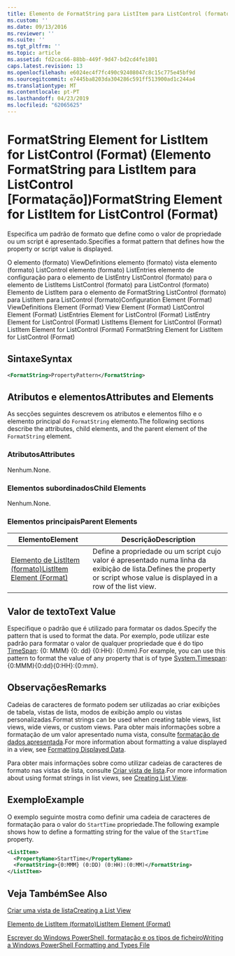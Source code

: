 ```yaml
---
title: Elemento de FormatString para ListItem para ListControl (formato) | Documentos da Microsoft
ms.custom: ''
ms.date: 09/13/2016
ms.reviewer: ''
ms.suite: ''
ms.tgt_pltfrm: ''
ms.topic: article
ms.assetid: fd2cac66-88bb-449f-9d47-bd2cd4fe1801
caps.latest.revision: 13
ms.openlocfilehash: e6024ec4f7fc490c92408047c8c15c775e45bf9d
ms.sourcegitcommit: e7445ba8203da304286c591ff513900ad1c244a4
ms.translationtype: MT
ms.contentlocale: pt-PT
ms.lasthandoff: 04/23/2019
ms.locfileid: "62065625"
---
```

# <a name="formatstring-element-for-listitem-for-listcontrol--format"></a><span data-ttu-id="e8385-102">FormatString Element for ListItem for ListControl (Format) (Elemento FormatString para ListItem para ListControl [Formatação])</span><span class="sxs-lookup"><span data-stu-id="e8385-102">FormatString Element for ListItem for ListControl  (Format)</span></span>

<span data-ttu-id="e8385-103">Especifica um padrão de formato que define como o valor de propriedade ou um script é apresentado.</span><span class="sxs-lookup"><span data-stu-id="e8385-103">Specifies a format pattern that defines how the property or script value is displayed.</span></span>

<span data-ttu-id="e8385-104">O elemento (formato) ViewDefinitions elemento (formato) vista elemento (formato) ListControl elemento (formato) ListEntries elemento de configuração para o elemento de ListEntry ListControl (formato) para o elemento de ListItems ListControl (formato) para ListControl (formato) Elemento de ListItem para o elemento de FormatString ListControl (formato) para ListItem para ListControl (formato)</span><span class="sxs-lookup"><span data-stu-id="e8385-104">Configuration Element (Format) ViewDefinitions Element (Format) View Element (Format) ListControl Element (Format) ListEntries Element for ListControl (Format) ListEntry Element for ListControl (Format) ListItems Element for ListControl (Format) ListItem Element for ListControl (Format) FormatString Element for ListItem for ListControl (Format)</span></span>

## <a name="syntax"></a><span data-ttu-id="e8385-105">Sintaxe</span><span class="sxs-lookup"><span data-stu-id="e8385-105">Syntax</span></span>

```xml
<FormatString>PropertyPattern</FormatString>
```

## <a name="attributes-and-elements"></a><span data-ttu-id="e8385-106">Atributos e elementos</span><span class="sxs-lookup"><span data-stu-id="e8385-106">Attributes and Elements</span></span>

<span data-ttu-id="e8385-107">As secções seguintes descrevem os atributos e elementos filho e o elemento principal do `FormatString` elemento.</span><span class="sxs-lookup"><span data-stu-id="e8385-107">The following sections describe the attributes, child elements, and the parent element of the `FormatString` element.</span></span>

### <a name="attributes"></a><span data-ttu-id="e8385-108">Atributos</span><span class="sxs-lookup"><span data-stu-id="e8385-108">Attributes</span></span>

<span data-ttu-id="e8385-109">Nenhum.</span><span class="sxs-lookup"><span data-stu-id="e8385-109">None.</span></span>

### <a name="child-elements"></a><span data-ttu-id="e8385-110">Elementos subordinados</span><span class="sxs-lookup"><span data-stu-id="e8385-110">Child Elements</span></span>

<span data-ttu-id="e8385-111">Nenhum.</span><span class="sxs-lookup"><span data-stu-id="e8385-111">None.</span></span>

### <a name="parent-elements"></a><span data-ttu-id="e8385-112">Elementos principais</span><span class="sxs-lookup"><span data-stu-id="e8385-112">Parent Elements</span></span>

|<span data-ttu-id="e8385-113">Elemento</span><span class="sxs-lookup"><span data-stu-id="e8385-113">Element</span></span>|<span data-ttu-id="e8385-114">Descrição</span><span class="sxs-lookup"><span data-stu-id="e8385-114">Description</span></span>|
|-------------|-----------------|
|[<span data-ttu-id="e8385-115">Elemento de ListItem (formato)</span><span class="sxs-lookup"><span data-stu-id="e8385-115">ListItem Element (Format)</span></span>](./listitem-element-for-listitems-for-listcontrol-format.md)|<span data-ttu-id="e8385-116">Define a propriedade ou um script cujo valor é apresentado numa linha da exibição de lista.</span><span class="sxs-lookup"><span data-stu-id="e8385-116">Defines the property or script whose value is displayed in a row of the list view.</span></span>|

## <a name="text-value"></a><span data-ttu-id="e8385-117">Valor de texto</span><span class="sxs-lookup"><span data-stu-id="e8385-117">Text Value</span></span>

<span data-ttu-id="e8385-118">Especifique o padrão que é utilizado para formatar os dados.</span><span class="sxs-lookup"><span data-stu-id="e8385-118">Specify the pattern that is used to format the data.</span></span> <span data-ttu-id="e8385-119">Por exemplo, pode utilizar este padrão para formatar o valor de qualquer propriedade que é do tipo [TimeSpan](/dotnet/api/System.TimeSpan): {0: MMM} {0: dd} {0:HH}: {0:mm}.</span><span class="sxs-lookup"><span data-stu-id="e8385-119">For example, you can use this pattern to format the value of any property that is of type [System.Timespan](/dotnet/api/System.TimeSpan): {0:MMM}{0:dd}{0:HH}:{0:mm}.</span></span>

## <a name="remarks"></a><span data-ttu-id="e8385-120">Observações</span><span class="sxs-lookup"><span data-stu-id="e8385-120">Remarks</span></span>

<span data-ttu-id="e8385-121">Cadeias de caracteres de formato podem ser utilizadas ao criar exibições de tabela, vistas de lista, modos de exibição amplo ou vistas personalizadas.</span><span class="sxs-lookup"><span data-stu-id="e8385-121">Format strings can be used when creating table views, list views, wide views, or custom views.</span></span> <span data-ttu-id="e8385-122">Para obter mais informações sobre a formatação de um valor apresentado numa vista, consulte [formatação de dados apresentada](./formatting-displayed-data.md).</span><span class="sxs-lookup"><span data-stu-id="e8385-122">For more information about formatting a value displayed in a view, see [Formatting Displayed Data](./formatting-displayed-data.md).</span></span>

<span data-ttu-id="e8385-123">Para obter mais informações sobre como utilizar cadeias de caracteres de formato nas vistas de lista, consulte [Criar vista de lista](./creating-a-list-view.md).</span><span class="sxs-lookup"><span data-stu-id="e8385-123">For more information about using format strings in list views, see [Creating List View](./creating-a-list-view.md).</span></span>

## <a name="example"></a><span data-ttu-id="e8385-124">Exemplo</span><span class="sxs-lookup"><span data-stu-id="e8385-124">Example</span></span>

<span data-ttu-id="e8385-125">O exemplo seguinte mostra como definir uma cadeia de caracteres de formatação para o valor do `StartTime` propriedade.</span><span class="sxs-lookup"><span data-stu-id="e8385-125">The following example shows how to define a formatting string for the value of the `StartTime` property.</span></span>

```xml
<ListItem>
  <PropertyName>StartTime</PropertyName>
  <FormatString>{0:MMM} (0:DD) (0:HH):(0:MM)</FormatString>
</ListItem>
```

## <a name="see-also"></a><span data-ttu-id="e8385-126">Veja Também</span><span class="sxs-lookup"><span data-stu-id="e8385-126">See Also</span></span>

[<span data-ttu-id="e8385-127">Criar uma vista de lista</span><span class="sxs-lookup"><span data-stu-id="e8385-127">Creating a List View</span></span>](./creating-a-list-view.md)

[<span data-ttu-id="e8385-128">Elemento de ListItem (formato)</span><span class="sxs-lookup"><span data-stu-id="e8385-128">ListItem Element (Format)</span></span>](./listitem-element-for-listitems-for-listcontrol-format.md)

[<span data-ttu-id="e8385-129">Escrever do Windows PowerShell, formatação e os tipos de ficheiro</span><span class="sxs-lookup"><span data-stu-id="e8385-129">Writing a Windows PowerShell Formatting and Types File</span></span>](./writing-a-powershell-formatting-file.md)
